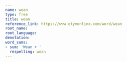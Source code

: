 ```yaml
---
name: wean
type: free
title: wean
reference_link: https://www.etymonline.com/word/wean
root_name: 
root_language: 
denotation: 
word_sums:
- sum: 'Wean + '
  respelling: wean
---
```

